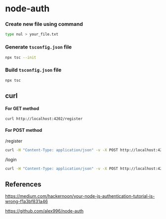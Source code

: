 # node-auth

### Create new file using command
```sh
type nul > your_file.txt
```

### Generate ```tsconfig.json``` file
```sh
npx tsc --init
```

### Build ```tsconfig.json``` file
```sh
npx tsc
```

## curl

#### For GET method
```sh
curl http://localhost:4202/register
```

#### For POST method
 /register
```sh
curl -H "Content-Type: application/json" -v -X POST http://localhost:4202/register -d "{\"email\":\"mojahidi96@gmail.com\",\"name\":\"Mojahid\",\"password\":\"Secret123\", \"passwordConfirmation\":\"Secret123\"}"

```

/login
```sh
curl -H "Content-Type: application/json" -v -X POST http://localhost:4202/login -d "{\"email\":\"mojahidi96@gmail.com\",\"password\":\"Secret123\"}"

```

## References
https://medium.com/hackernoon/your-node-js-authentication-tutorial-is-wrong-f1a3bf831a46

https://github.com/alex996/node-auth
